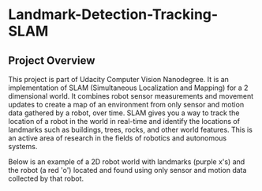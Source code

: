 # Landmark-Detection-Tracking-SLAM
## Project Overview
This project is part of Udacity Computer Vision Nanodegree. It is an implementation of SLAM (Simultaneous Localization and Mapping) for a 2 dimensional world.
It combines robot sensor measurements and movement updates to create a map of an environment from only sensor and motion data gathered by a robot, over time. SLAM gives you a way to track the location of a robot in the world in real-time and identify the locations of landmarks such as buildings, trees, rocks, and other world features. This is an active area of research in the fields of robotics and autonomous systems.

Below is an example of a 2D robot world with landmarks (purple x's) and the robot (a red 'o') located and found using only sensor and motion data collected by that robot.
